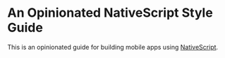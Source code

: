 # An Opinionated NativeScript Style Guide

This is an opinionated guide for building mobile apps using <a href="nativescript.org">NativeScript</a>.
